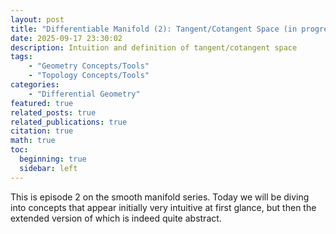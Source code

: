```yaml
---
layout: post
title: "Differentiable Manifold (2): Tangent/Cotangent Space (in progress)"
date: 2025-09-17 23:30:02
description: Intuition and definition of tangent/cotangent space
tags: 
    - "Geometry Concepts/Tools"
    - "Topology Concepts/Tools"
categories: 
    - "Differential Geometry"
featured: true
related_posts: true
related_publications: true
citation: true
math: true
toc:
  beginning: true
  sidebar: left
---
```


This is episode 2 on the smooth manifold series. Today we will be diving into concepts that appear initially very intuitive at first glance, but then the extended version of which is indeed quite abstract. 


